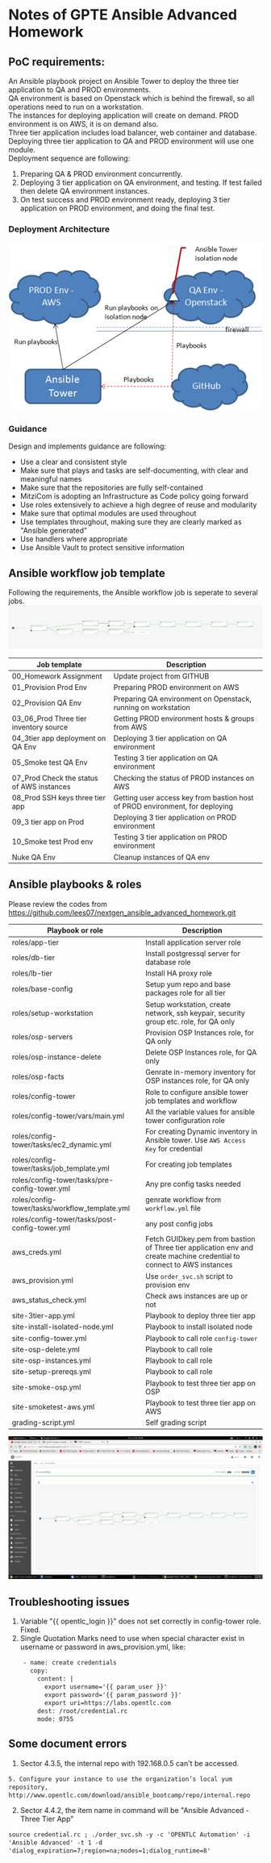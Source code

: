 # Notes of GPTE Ansible Advanced Homework  
  
## PoC requirements:  

An Ansible playbook project on Ansible Tower to deploy the three tier application to QA and PROD environments.  
QA environment is based on Openstack which is behind the firewall, so all operations need to run on a workstation.  
The instances for deploying application will create on demand.
PROD environment is on AWS, it is on demand also.  
Three tier application includes load balancer, web container and database. Deploying three tier application to QA and PROD environment will use one module.  
Deployment sequence are following:  
1. Preparing QA & PROD environment concurrently.  
2. Deploying 3 tier application on QA environment, and testing. If test failed then delete QA environment instances.  
3. On test success and PROD environment ready, deploying 3 tier application on PROD environment, and doing the final test.  


### Deployment Architecture
![Diagram of PoC deployment architecture](/deployment-arch.png)  


### Guidance
Design and implements guidance are following:  
* Use a clear and consistent style  
* Make sure that plays and tasks are self-documenting, with clear and meaningful names  
* Make sure that the repositories are fully self-contained  
* MitziCom is adopting an Infrastructure as Code policy going forward  
* Use roles extensively to achieve a high degree of reuse and modularity  
* Make sure that optimal modules are used throughout  
* Use templates throughout, making sure they are clearly marked as "Ansible generated"  
* Use handlers where appropriate  
* Use Ansible Vault to protect sensitive information  


## Ansible workflow job template
Following the requirements, the Ansible workflow job is seperate to several jobs.  
![Diagram of workflow job template](/workflow-job-template.png)  

Job template | Description
------------|------------
00_Homework Assignment | Update project from GITHUB
01_Provision Prod Env | Preparing PROD environment on AWS
02_Provision QA Env | Preparing QA environment on Openstack, running on workstation
03_06_Prod Three tier inventory source | Getting PROD environment hosts & groups from AWS
04_3tier app deployment on QA Env | Deploying 3 tier application on QA environment
05_Smoke test QA Env | Testing 3 tier application on QA environment
07_Prod Check the status of AWS instances | Checking the status of PROD instances on AWS
08_Prod SSH keys three tier app | Getting user access key from bastion host of PROD environment, for deploying
09_3 tier app on Prod | Deploying 3 tier application on PROD environment
10_Smoke test Prod env | Testing 3 tier application on PROD environment
Nuke QA Env | Cleanup instances of QA env 

## Ansible playbooks & roles
Please review the codes from https://github.com/lees07/nextgen_ansible_advanced_homework.git

Playbook or role | Description
------------|------------
roles/app-tier | Install application server role
roles/db-tier  | Install postgressql server for database role
roles/lb-tier  | Install HA proxy role
roles/base-config | Setup yum repo and base packages role for all tier
roles/setup-workstation | Setup workstation, create network, ssh keypair, security group etc. role, for QA only 
roles/osp-servers | Provision OSP Instances role, for QA only
roles/osp-instance-delete | Delete OSP Instances role, for QA only
roles/osp-facts | Genrate in-memory inventory for OSP instances role, for QA only
roles/config-tower | Role to configure ansible tower job templates and workflow
roles/config-tower/vars/main.yml | All the variable values for ansible tower configuration role
roles/config-tower/tasks/ec2_dynamic.yml | For creating Dynamic inventory in Ansible tower. Use `AWS Access Key` for credential
roles/config-tower/tasks/job_template.yml | For creating job templates
roles/config-tower/tasks/pre-config-tower.yml | Any pre config tasks needed
roles/config-tower/tasks/workflow_template.yml | genrate workflow from `workflow.yml` file
roles/config-tower/tasks/post-config-tower.yml | any post config jobs
aws_creds.yml | Fetch GUIDkey.pem from bastion of Three tier application env and create machine credential to connect to AWS instances
aws_provision.yml | Use `order_svc.sh` script to provision env
aws_status_check.yml | Check aws instances are up or not
site-3tier-app.yml | Playbook to deploy three tier app
site-install-isolated-node.yml | Playbook to install isolated node
site-config-tower.yml | Playbook to call role `config-tower`
site-osp-delete.yml | Playbook to call role
site-osp-instances.yml | Playbook to call role
site-setup-prereqs.yml | Playbook to call role
site-smoke-osp.yml | Playbook to test three tier app on OSP
site-smoketest-aws.yml | Playbook to test three tier app on AWS
grading-script.yml | Self grading script

![Result of workflow job template](/result.png)  

## Troubleshooting issues
1. Variable "{{ opentlc_login }}" does not set correctly in config-tower role. Fixed.  
2. Single Quotation Marks need to use when special character exist in username or password in aws_provision.yml, like:  
```
    - name: create credentials
      copy:
        content: |
          export username='{{ param_user }}'
          export password='{{ param_password }}'
          export uri=https://labs.opentlc.com
        dest: /root/credential.rc
        mode: 0755
```



## Some document errors 
1. Sector 4.3.5, the internal repo with 192.168.0.5 can't be accessed.  
```
5. Configure your instance to use the organization’s local yum repository, 
http://www.opentlc.com/download/ansible_bootcamp/repo/internal.repo  
```

2. Sector 4.4.2, the item name in command will be "Ansible Advanced - Three Tier App"  
```
source credential.rc ; ./order_svc.sh -y -c 'OPENTLC Automation' -i 'Ansible Advanced' -t 1 -d 'dialog_expiration=7;region=na;nodes=1;dialog_runtime=8'
```
